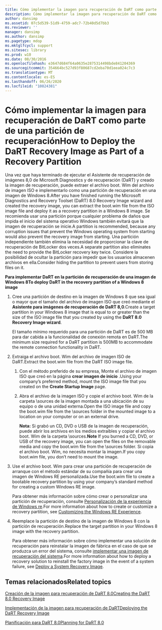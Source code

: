 ```yaml
---
title: Cómo implementar la imagen para recuperación de DaRT como parte de una partición de recuperación
description: Cómo implementar la imagen para recuperación de DaRT como parte de una partición de recuperación
author: dansimp
ms.assetid: 07c5d539-51d9-4759-adc7-72b40d5d7bb3
ms.reviewer: ''
manager: dansimp
ms.author: dansimp
ms.pagetype: mdop
ms.mktglfcycl: support
ms.sitesec: library
ms.prod: w10
ms.date: 08/30/2016
ms.openlocfilehash: e3647d684f64a0635e2875314498bde841204369
ms.sourcegitcommit: 354664bc527d93f80687cd2eba70d1eea024c7c3
ms.translationtype: MT
ms.contentlocale: es-ES
ms.lasthandoff: 06/26/2020
ms.locfileid: "10824381"
---
```

# <span data-ttu-id="4f2d0-103">Cómo implementar la imagen para recuperación de DaRT como parte de una partición de recuperación</span><span class="sxs-lookup"><span data-stu-id="4f2d0-103">How to Deploy the DaRT Recovery Image as Part of a Recovery Partition</span></span>


<span data-ttu-id="4f2d0-104">Una vez que haya terminado de ejecutar el Asistente de recuperación de imágenes 8,0 de Microsoft Diagnostics y de recuperación (DaRT) y creado la imagen de recuperación, puede extraer el archivo boot. Wim del archivo de imagen ISO e implementarlo como una partición de recuperación en una imagen de Windows 8.</span><span class="sxs-lookup"><span data-stu-id="4f2d0-104">After you have finished running the Microsoft Diagnostics and Recovery Toolset (DaRT) 8.0 Recovery Image wizard and created the recovery image, you can extract the boot.wim file from the ISO image file and deploy it as a recovery partition in a Windows 8 image.</span></span> <span data-ttu-id="4f2d0-105">Se recomienda usar una partición porque cualquier problema de daños que impida el inicio del sistema operativo Windows también evitará que la imagen de recuperación se inicie.</span><span class="sxs-lookup"><span data-stu-id="4f2d0-105">A partition is recommended, because any corruption issues that prevent the Windows operating system from starting would also prevent the recovery image from starting.</span></span> <span data-ttu-id="4f2d0-106">Una partición independiente también elimina la necesidad de proporcionar la clave de recuperación de BitLocker dos veces.</span><span class="sxs-lookup"><span data-stu-id="4f2d0-106">A separate partition also eliminates the need to provide the BitLocker recovery key twice.</span></span> <span data-ttu-id="4f2d0-107">Considere la posibilidad de ocultar la partición para impedir que los usuarios almacenen archivos en ella.</span><span class="sxs-lookup"><span data-stu-id="4f2d0-107">Consider hiding the partition to prevent users from storing files on it.</span></span>

**<span data-ttu-id="4f2d0-108">Para implementar DaRT en la partición de recuperación de una imagen de Windows 8</span><span class="sxs-lookup"><span data-stu-id="4f2d0-108">To deploy DaRT in the recovery partition of a Windows 8 image</span></span>**

1.  <span data-ttu-id="4f2d0-109">Cree una partición de destino en la imagen de Windows 8 que sea igual o mayor que el tamaño del archivo de imagen ISO que creó mediante el **Asistente para imágenes de recuperación de DaRT 8,0**.</span><span class="sxs-lookup"><span data-stu-id="4f2d0-109">Create a target partition in your Windows 8 image that is equal to or greater than the size of the ISO image file that you created by using the **DaRT 8.0 Recovery Image wizard**.</span></span>

    <span data-ttu-id="4f2d0-110">El tamaño mínimo requerido para una partición de DaRT es de 500 MB para dar cabida a la funcionalidad de conexión remota en DaRT.</span><span class="sxs-lookup"><span data-stu-id="4f2d0-110">The minimum size required for a DaRT partition is 500MB to accommodate the remote connection functionality in DaRT.</span></span>

2.  <span data-ttu-id="4f2d0-111">Extraiga el archivo boot. Wim del archivo de imagen ISO de DaRT.</span><span class="sxs-lookup"><span data-stu-id="4f2d0-111">Extract the boot.wim file from the DaRT ISO image file.</span></span>

    1.  <span data-ttu-id="4f2d0-112">Con el método preferido de su empresa, Monte el archivo de imagen ISO que creó en la página **crear imagen de inicio** .</span><span class="sxs-lookup"><span data-stu-id="4f2d0-112">Using your company’s preferred method, mount the ISO image file that you created on the **Create Startup Image** page.</span></span>

    2.  <span data-ttu-id="4f2d0-113">Abra el archivo de la imagen ISO y copie el archivo boot. Wim de la carpeta \\sources de la imagen montada a una ubicación de su equipo o de una unidad externa.</span><span class="sxs-lookup"><span data-stu-id="4f2d0-113">Open the ISO image file and copy the boot.wim file from the \\sources folder in the mounted image to a location on your computer or on an external drive.</span></span>

        <span data-ttu-id="4f2d0-114">**Nota:**  Si grabó un CD, DVD o USB de la imagen de recuperación, puede abrir los archivos en los medios extraíbles y copiar el archivo boot. Wim de la carpeta \\sources.</span><span class="sxs-lookup"><span data-stu-id="4f2d0-114">**Note** If you burned a CD, DVD, or USB of the recovery image, you can open the files on the removable media and copy the boot.wim file from the \\sources folder.</span></span> <span data-ttu-id="4f2d0-115">Si copia el archivo boot. Wim, no necesita montar la imagen.</span><span class="sxs-lookup"><span data-stu-id="4f2d0-115">If you copy boot.wim file, you don’t need to mount the image.</span></span>

         

3.  <span data-ttu-id="4f2d0-116">Use el archivo boot. Wim para crear una partición de recuperación de arranque con el método estándar de su compañía para crear una imagen de Windows RE personalizada.</span><span class="sxs-lookup"><span data-stu-id="4f2d0-116">Use the boot.wim file to create a bootable recovery partition by using your company’s standard method for creating a custom Windows RE image.</span></span>

    <span data-ttu-id="4f2d0-117">Para obtener más información sobre cómo crear o personalizar una partición de recuperación, consulte [Personalización de la experiencia de Windows re](https://go.microsoft.com/fwlink/?LinkId=214222).</span><span class="sxs-lookup"><span data-stu-id="4f2d0-117">For more information about how to create or customize a recovery partition, see [Customizing the Windows RE Experience](https://go.microsoft.com/fwlink/?LinkId=214222).</span></span>

4.  <span data-ttu-id="4f2d0-118">Reemplace la partición de destino de la imagen de Windows 8 con la partición de recuperación.</span><span class="sxs-lookup"><span data-stu-id="4f2d0-118">Replace the target partition in your Windows 8 image with the recovery partition.</span></span>

    <span data-ttu-id="4f2d0-119">Para obtener más información sobre cómo implementar una solución de recuperación para reinstalar la imagen de fábrica en el caso de que se produzca un error del sistema, consulte [implementar una imagen de recuperación del sistema](https://go.microsoft.com/fwlink/?LinkId=214221).</span><span class="sxs-lookup"><span data-stu-id="4f2d0-119">For more information about how to deploy a recovery solution to reinstall the factory image in the event of a system failure, see [Deploy a System Recovery Image](https://go.microsoft.com/fwlink/?LinkId=214221).</span></span>

## <span data-ttu-id="4f2d0-120">Temas relacionados</span><span class="sxs-lookup"><span data-stu-id="4f2d0-120">Related topics</span></span>


[<span data-ttu-id="4f2d0-121">Creación de la imagen para recuperación de DaRT 8.0</span><span class="sxs-lookup"><span data-stu-id="4f2d0-121">Creating the DaRT 8.0 Recovery Image</span></span>](creating-the-dart-80-recovery-image-dart-8.md)

[<span data-ttu-id="4f2d0-122">Implementación de la imagen para recuperación de DaRT</span><span class="sxs-lookup"><span data-stu-id="4f2d0-122">Deploying the DaRT Recovery Image</span></span>](deploying-the-dart-recovery-image-dart-8.md)

[<span data-ttu-id="4f2d0-123">Planificación para DaRT 8.0</span><span class="sxs-lookup"><span data-stu-id="4f2d0-123">Planning for DaRT 8.0</span></span>](planning-for-dart-80-dart-8.md)

 

 





